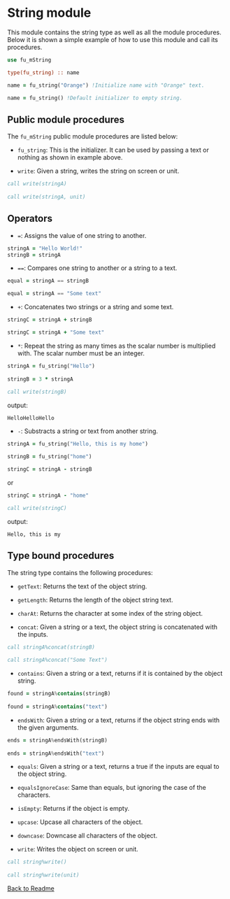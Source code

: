 # String module

This module contains the string type as well as all the module procedures. Below it is shown a simple example of how to use this module and call its procedures.

```fortran
use fu_mString

type(fu_string) :: name 

name = fu_string("Orange") !Initialize name with "Orange" text.

name = fu_string() !Default initializer to empty string.
```

## Public module procedures

The `fu_mString` public module procedures are listed below:

- `fu_string`: This is the initializer. It can be used by passing a text or nothing as shown in example above.

- `write`: Given a string, writes the string on screen or unit.

```fortran
call write(stringA)
    
call write(stringA, unit) 
```

## Operators

- `=`: Assigns the value of one string to another.

```fortran
stringA = "Hello World!"
stringB = stringA
```

- `==`: Compares one string to another or a string to a text.

```fortran
equal = stringA == stringB

equal = stringA == "Some text"
```

- `+`: Concatenates two strings or a string and some text.

```fortran
stringC = stringA + stringB

stringC = stringA + "Some text"
```

- `*`: Repeat the string as many times as the scalar number is multiplied with. The scalar number must be an integer.

```fortran
stringA = fu_string("Hello")
    
stringB = 3 * stringA
    
call write(stringB)
```

output:
    
```    
HelloHelloHello
```

- `-`: Substracts a string or text from another string.

```fortran
stringA = fu_string("Hello, this is my home")

stringB = fu_string("home")

stringC = stringA - stringB
```

or

```fortran
stringC = stringA - "home"

call write(stringC)
```

output:

```
Hello, this is my 
```

## Type bound procedures

The string type contains the following procedures:

- `getText`: Returns the text of the object string. 
  
- `getLength`: Returns the length of the object string text.

- `charAt`: Returns the character at some index of the string object. 
  
- `concat`: Given a string or a text, the object string is concatenated with the inputs.

```fortran
call stringA%concat(stringB)
  
call stringA%concat("Some Text")
```

- `contains`: Given a string or a text, returns if it is contained by the object string.

```fortran
found = stringA%contains(stringB)
  
found = stringA%contains("text")
```

- `endsWith`: Given a string or a text, returns if the object string ends with the given arguments.

```fortran
ends = stringA%endsWith(stringB)
  
ends = stringA%endsWith("text")    
```

- `equals`: Given a string or a text, returns a true if the inputs are equal to the object string. 
  
- `equalsIgnoreCase`: Same than equals, but ignoring the case of the characters.          
  
- `isEmpty`: Returns if the object is empty.

- `upcase`: Upcase all characters of the object.

- `downcase`: Downcase all characters of the object.

- `write`: Writes the object on screen or unit.

```fortran
call string%write()
  
call string%write(unit)
```

[Back to Readme](../README.md)
